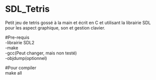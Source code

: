 # SDL_Tetris
Petit jeu de tetris gossé à la main et écrit en C et utilisant la librairie SDL pour les aspect graphique, son et gestion clavier.

#Pre-requis</br>
-librairie SDL2</br>
-make</br>
-gcc(Peut changer, mais non testé)</br>
-objdump(optionnel)</br>

#Pour compiler</br>
make all
</br>


